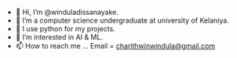 - 👋 Hi, I’m @winduladissanayake.                                   
- 👀 I’m a computer science undergraduate at university of Kelaniya.
- 🌱 I use python for my projects.
- 💞️ I’m interested in AI & ML.
- 📫 How to reach me ... 
          Email = charithwinwindula@gmail.com




<!---
winduladissanayake/winduladissanayake is a ✨ special ✨ repository because its `README.md` (this file) appears on your GitHub profile.
You can click the Preview link to take a look at your changes.
--->
